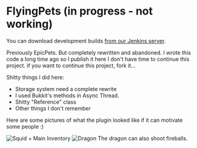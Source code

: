 # FlyingPets (in progress - not working)
You can download development builds [from our Jenkins server](https://jenkins.fantacs.de/job/FlyingPets/).

Previously EpicPets. But completely rewritten and abandoned.
I wrote this code a long time ago so I publish it here
I don't have time to continue this project.
if you want to continue this project, fork it...

Shitty things I did here:
  - Storage system need a complete rewrite
  - I used Bukkit's methods in Async Thread.
  - Shitty "Reference" class
  - Other things I don't remember

Here are some pictures of what the plugin looked like if it can motivate some people :)

![Squid + Main Inventory](https://github.com/FeepsDev/FlyingPets/blob/master/images/Inventory.gif)
![Dragon](https://github.com/FeepsDev/FlyingPets/blob/master/images/Dragon.gif)
The dragon can also shoot fireballs.
